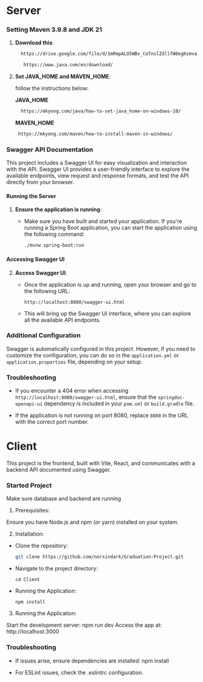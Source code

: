 # Server

### Setting Maven 3.9.8 and JDK 21
1. **Download this**:
   ```bash
     https://drive.google.com/file/d/1mRmpALO5WBx_CeTnslZdllfW0egKsmva/view?usp=drive_link
   ```

   ```bash
      https://www.java.com/en/download/
   ```
1. **Set JAVA_HOME and MAVEN_HOME**:
   
   follow the instructions below:

   **JAVA_HOME**
   
   ```bash
     https://mkyong.com/java/how-to-set-java_home-on-windows-10/
   ```
   
   **MAVEN_HOME**
   ```bash
    https://mkyong.com/maven/how-to-install-maven-in-windows/
   ```
### Swagger API Documentation

This project includes a Swagger UI for easy visualization and interaction with the API. Swagger UI provides a user-friendly interface to explore the available endpoints, view request and response formats, and test the API directly from your browser.

#### Running the Server

1. **Ensure the application is running**:
   - Make sure you have built and started your application. If you're running a Spring Boot application, you can start the application using the following command:

     ```bash
     ./mvnw spring-boot:run
     ```

#### Accessing Swagger UI

2. **Access Swagger UI**:
   - Once the application is up and running, open your browser and go to the following URL:

     ```
     http://localhost:8080/swagger-ui.html
     ```

   - This will bring up the Swagger UI interface, where you can explore all the available API endpoints.

### Additional Configuration

Swagger is automatically configured in this project. However, if you need to customize the configuration, you can do so in the `application.yml` or `application.properties` file, depending on your setup.

### Troubleshooting

- If you encounter a 404 error when accessing `http://localhost:8080/swagger-ui.html`, ensure that the `springdoc-openapi-ui` dependency is included in your `pom.xml` or `build.gradle` file.

- If the application is not running on port 8080, replace `8080` in the URL with the correct port number.



# Client


This project is the frontend, built with Vite, React, and communicates with a backend API documented using Swagger.

### Started Project

Make sure database and backend are running

1. Prerequisites:

  Ensure you have Node.js and npm (or yarn) installed on your system.

2. Installation:

- Clone the repository:

     ```bash
     git clone https://github.com/norsindark/Graduation-Project.git
     ```
- Navigate to the project directory:

      cd Client

- Running the Application:

      npm install

3. Running the Application:

Start the development server: npm run dev
Access the app at: http://localhost:3000

### Troubleshooting

-   If issues arise, ensure dependencies are installed: npm install

-   For ESLint issues, check the .eslintrc configuration.

